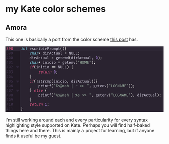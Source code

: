 # my Kate color schemes

## Amora

This one is basically a port from the color scheme [this post](https://www.reddit.com/r/unixporn/comments/mykxnq/oc_amora_is_now_available_on_github/) has.

![Amora C Code](Amora/C_code_1.png)

I'm still working around each and every particularity for every syntax highlighting style supported on Kate. Perhaps you will find half-baked things here and there. This is mainly a project for learning, but if anyone finds it useful be my guest.
